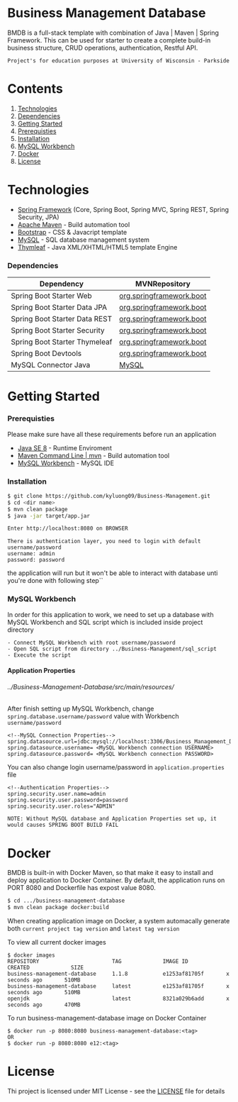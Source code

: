 # Business Management Database

BMDB is a full-stack template with combination of Java | Maven | Spring Framework. This can be used for starter to create a complete build-in business structure, CRUD operations, authentication, Restful API.

``Project's for education purposes at University of Wisconsin - Parkside``

# Contents
1. [Technologies](#technologies)
1. [Dependencies](#dependencies)
2. [Getting Started](#getting-started)
3. [Prerequisties](#prerequisties)
4. [Installation](#installation)
5. [MySQL Workbench](#mysql-workbench)
6. [Docker](#docker)
7. [License](#license)


# Technologies
  - [Spring Framework](https://spring.io/) (Core, Spring Boot, Spring MVC, Spring REST, Spring Security, JPA)
  - [Apache Maven](https://maven.apache.org/) - Build automation tool
  - [Bootstrap](https://getbootstrap.com/) - CSS & Javacript template
  - [MySQL](https://www.mysql.com/) - SQL database management system
  - [Thymleaf](https://www.thymeleaf.org/) - Java XML/XHTML/HTML5 template Engine
### Dependencies

| Dependency | MVNRepository |
| ------ | ------ |
| Spring Boot Starter Web | [org.springframework.boot](https://mvnrepository.com/artifact/org.springframework.boot/spring-boot-starter-web) |
| Spring Boot Starter Data JPA | [org.springframework.boot](https://mvnrepository.com/artifact/org.springframework.boot/spring-boot-starter-data-jpa) |
| Spring Boot Starter Data REST | [org.springframework.boot](https://mvnrepository.com/artifact/org.springframework.boot/spring-boot-starter-data-rest) |
| Spring Boot Starter Security | [org.springframework.boot](https://mvnrepository.com/artifact/org.springframework.boot/spring-boot-starter-security) |
| Spring Boot Starter Thymeleaf | [org.springframework.boot](https://mvnrepository.com/artifact/org.springframework.boot/spring-boot-starter-thymeleaf) |
| Spring Boot Devtools | [org.springframework.boot](https://mvnrepository.com/artifact/org.springframework.boot/spring-boot-devtools) |
| MySQL Connector Java | [MySQL](https://mvnrepository.com/artifact/mysql/mysql-connector-java) |




# Getting Started
### Prerequisties
Please make sure have all these requirements before run an application
- [Java SE 8](https://www.oracle.com/technetwork/java/javase/downloads/jre8-downloads-2133155.html) - Runtime Enviroment
- [ Maven Command Line | mvn](https://maven.apache.org/download.cgi) - Build automation tool
- [ MySQL Workbench](https://dev.mysql.com/downloads/workbench/) - MySQL IDE
### Installation

```sh
$ git clone https://github.com/kyluong09/Business-Management.git
$ cd <dir name> 
$ mvn clean package 
$ java -jar target/app.jar

Enter http://localhost:8080 on BROWSER
```
```
There is authentication layer, you need to login with default username/password
username: admin
password: password
```

the application will run but it won't be able to interact with database unti you're done with following step`` 
### MySQL Workbench
In order for this application to work, we need to set up a database with MySQL Workbench and SQL script which is included inside project directory
```
- Connect MySQL Workbench with root username/password
- Open SQL script from directory ../Business-Management/sql_script
- Execute the script
```


#### Application Properties
###### ../Business-Management-Database/src/main/resources/
After finish setting up MySQL Workbench, change ``spring.database.username/password`` value with Workbench ``username/password``

```
<!--MySQL Connection Properties-->
spring.datasource.url=jdbc:mysql://localhost:3306/Business_Management_Database
spring.datasource.username= <MySQL Workbench connection USERNAME>
spring.datasource.password= <MySQL Workbench connection PASSWORD>
```
You can also change login username/password in ``application.properties`` file
```
<!--Authentication Properties-->
spring.security.user.name=admin 
spring.security.user.password=password
spring.security.user.roles="ADMIN"
```
``
NOTE: Without MySQL database and Application Properties set up, it would causes SPRING BOOT BUILD FAIL
``



# Docker
BMDB is built-in with Docker Maven, so that make it easy to install and deploy application to Docker Container.
By default, the application runs on PORT 8080 and Dockerfile has expost value 8080.
```sh
$ cd .../business-management-database
$ mvn clean package docker:build
```
When creating application image on Docker, a system automacally generate  both ``current project tag version`` and  ``latest tag version``

To view all current docker images
```
$ docker images
REPOSITORY                       TAG             IMAGE ID            CREATED             SIZE
business-management-database     1.1.8           e1253af81705f       x seconds ago       510MB
business-management-database     latest          e1253af81705f       x seconds ago       510MB
openjdk                          latest          8321a029b6add       x seconds ago       470MB
```

To run business-management-database image on Docker Container
```
$ docker run -p 8080:8080 business-management-database:<tag>
OR 
$ docker run -p 8080:8080 e12:<tag>
```



# License
Thi project is licensed under MIT License - see the [LICENSE](https://github.com/kyluong09/Business-Management-Database/blob/master/LICENSE) file for details


